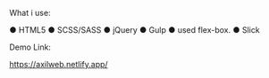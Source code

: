 What i use:

● HTML5
● SCSS/SASS
● jQuery
● Gulp
● used flex-box.
● Slick

Demo Link:

https://axilweb.netlify.app/
